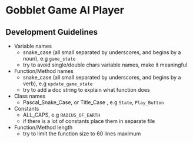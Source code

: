 # Gobblet Game AI Player


## Development Guidelines
- Variable names
    + snake_case (all small separated by underscores, and begins by a noun), e.g `game_state`
    + try to avoid single/double chars variable names, make it meaningful  
- Function/Method names 
    + snake_case (all small separated by underscores, and begins by a verb), e.g `update_game_state`
    + try to add a doc string to explain what function does 
- Class names 
    + Pascal_Snake_Case, or Title_Case , e.g `State`, `Play_Button`
- Constants 
    + ALL_CAPS, e.g `RADIUS_OF_EARTH`
    + if there is a lot of constants place them in separate file 
- Function/Method length 
    + try to limit the function size to 60 lines maximum


